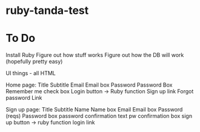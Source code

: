 # ruby-tanda-test

# To Do
Install Ruby
Figure out how stuff works
Figure out how the DB will work (hopefully pretty easy)

UI things - all HTML

Home page:
Title
Subtitle
Email
Email box
Password
Password Box
Remember me check box
Login button -> Ruby function
Sign up link
Forgot password Link

Sign up page:
Title
Subtitle
Name
Name box
Email
Email box
Password (reqs)
Password box
password confirmation text
pw confirmation box
sign up button -> ruby function
login link

